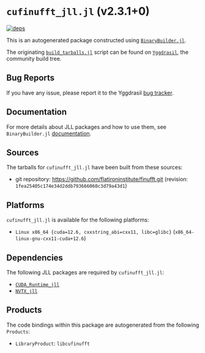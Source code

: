 # `cufinufft_jll.jl` (v2.3.1+0)

[![deps](https://juliahub.com/docs/cufinufft_jll/deps.svg)](https://juliahub.com/ui/Packages/General/cufinufft_jll/)

This is an autogenerated package constructed using [`BinaryBuilder.jl`](https://github.com/JuliaPackaging/BinaryBuilder.jl).

The originating [`build_tarballs.jl`](https://github.com/JuliaPackaging/Yggdrasil/blob/aa831b23c5b0ee550a0559174cd274f74ccfa663/C/cufinufft/build_tarballs.jl) script can be found on [`Yggdrasil`](https://github.com/JuliaPackaging/Yggdrasil/), the community build tree.

## Bug Reports

If you have any issue, please report it to the Yggdrasil [bug tracker](https://github.com/JuliaPackaging/Yggdrasil/issues).

## Documentation

For more details about JLL packages and how to use them, see `BinaryBuilder.jl` [documentation](https://docs.binarybuilder.org/stable/jll/).

## Sources

The tarballs for `cufinufft_jll.jl` have been built from these sources:

* git repository: https://github.com/flatironinstitute/finufft.git (revision: `1fea25405c174e34d2ddb793666060c3d79a43d1`)

## Platforms

`cufinufft_jll.jl` is available for the following platforms:

* `Linux x86_64 {cuda=12.6, cxxstring_abi=cxx11, libc=glibc}` (`x86_64-linux-gnu-cxx11-cuda+12.6`)

## Dependencies

The following JLL packages are required by `cufinufft_jll.jl`:

* [`CUDA_Runtime_jll`](https://github.com/JuliaBinaryWrappers/CUDA_Runtime_jll.jl)
* [`NVTX_jll`](https://github.com/JuliaBinaryWrappers/NVTX_jll.jl)

## Products

The code bindings within this package are autogenerated from the following `Products`:

* `LibraryProduct`: `libcufinufft`
